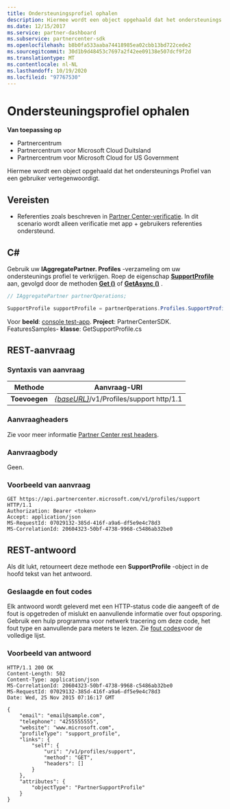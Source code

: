 ```yaml
---
title: Ondersteuningsprofiel ophalen
description: Hiermee wordt een object opgehaald dat het ondersteunings Profiel van een gebruiker vertegenwoordigt.
ms.date: 12/15/2017
ms.service: partner-dashboard
ms.subservice: partnercenter-sdk
ms.openlocfilehash: b8b0fa533aaba74418985ea02cbb13bd722cede2
ms.sourcegitcommit: 30d1b9d48453c7697a2f42ee09138e507dcf9f2d
ms.translationtype: MT
ms.contentlocale: nl-NL
ms.lasthandoff: 10/19/2020
ms.locfileid: "97767530"
---
```

# <a name="get-support-profile"></a>Ondersteuningsprofiel ophalen

**Van toepassing op**

- Partnercentrum
- Partnercentrum voor Microsoft Cloud Duitsland
- Partnercentrum voor Microsoft Cloud for US Government

Hiermee wordt een object opgehaald dat het ondersteunings Profiel van een gebruiker vertegenwoordigt.

## <a name="prerequisites"></a>Vereisten

- Referenties zoals beschreven in [Partner Center-verificatie](partner-center-authentication.md). In dit scenario wordt alleen verificatie met app + gebruikers referenties ondersteund.

## <a name="c"></a>C\#

Gebruik uw **IAggregatePartner. Profiles** -verzameling om uw ondersteunings profiel te verkrijgen. Roep de eigenschap [**SupportProfile**](/dotnet/api/microsoft.store.partnercenter.profiles.isupportprofile) aan, gevolgd door de methoden [**Get ()**](/dotnet/api/microsoft.store.partnercenter.profiles.isupportprofile.get) of [**GetAsync ()**](/dotnet/api/microsoft.store.partnercenter.profiles.isupportprofile.getasync) .

``` csharp
// IAggregatePartner partnerOperations;

SupportProfile supportProfile = partnerOperations.Profiles.SupportProfile.Get();
```

Voor **beeld**: [console test-app](console-test-app.md). **Project**: PartnerCenterSDK. FeaturesSamples- **klasse**: GetSupportProfile.cs

## <a name="rest-request"></a>REST-aanvraag

### <a name="request-syntax"></a>Syntaxis van aanvraag

| Methode  | Aanvraag-URI                                                              |
|---------|--------------------------------------------------------------------------|
| **Toevoegen** | [*{baseURL}*](partner-center-rest-urls.md)/v1/Profiles/support http/1.1 |

### <a name="request-headers"></a>Aanvraagheaders

Zie voor meer informatie [Partner Center rest headers](headers.md).

### <a name="request-body"></a>Aanvraagbody

Geen.

### <a name="request-example"></a>Voorbeeld van aanvraag

```http
GET https://api.partnercenter.microsoft.com/v1/profiles/support HTTP/1.1
Authorization: Bearer <token>
Accept: application/json
MS-RequestId: 07029132-385d-416f-a9a6-df5e9e4c78d3
MS-CorrelationId: 20604323-50bf-4738-9968-c5486ab32be0
```

## <a name="rest-response"></a>REST-antwoord

Als dit lukt, retourneert deze methode een **SupportProfile** -object in de hoofd tekst van het antwoord.

### <a name="response-success-and-error-codes"></a>Geslaagde en fout codes

Elk antwoord wordt geleverd met een HTTP-status code die aangeeft of de fout is opgetreden of mislukt en aanvullende informatie over fout opsporing. Gebruik een hulp programma voor netwerk tracering om deze code, het fout type en aanvullende para meters te lezen. Zie [fout codes](error-codes.md)voor de volledige lijst.

### <a name="response-example"></a>Voorbeeld van antwoord

```http
HTTP/1.1 200 OK
Content-Length: 502
Content-Type: application/json
MS-CorrelationId: 20604323-50bf-4738-9968-c5486ab32be0
MS-RequestId: 07029132-385d-416f-a9a6-df5e9e4c78d3
Date: Wed, 25 Nov 2015 07:16:17 GMT

{
    "email": "email@sample.com",
    "telephone": "4255555555",
    "website": "www.microsoft.com",
    "profileType": "support_profile",
    "links": {
        "self": {
            "uri": "/v1/profiles/support",
            "method": "GET",
            "headers": []
        }
    },
    "attributes": {
        "objectType": "PartnerSupportProfile"
    }
}
```
